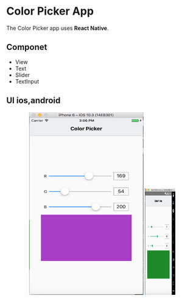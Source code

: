 # Color Picker App
The Color Picker app uses **React Native**. 

## Componet
- View
- Text
- Slider
- TextInput

## UI ios,android
<p align="center">
  <img src="image/ui-ios.png" width="300" height="480"/>
  <img src="image/ui-android.png" width="80" height="280"/>
</p>
